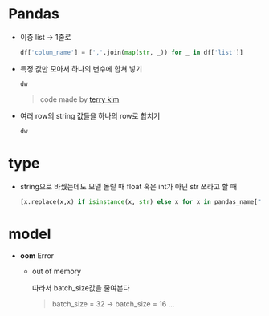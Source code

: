 



# Pandas

* 이중 list -> 1줄로

  ```python
  df['colum_name'] = [','.join(map(str, _)) for _ in df['list']]
  ```

* 특정 값만 모아서 하나의 변수에 합쳐 넣기

  ```python
  dw
  ```

  > code made by [terry kim](url)

* 여러 row의 string 값들을 하나의 row로 합치기

  ```python
  dw
  ```







# type

* string으로 바꿨는데도 모델 돌릴 때 float 혹은 int가 아닌 str 쓰라고 할 때

  ```python
  [x.replace(x,x) if isinstance(x, str) else x for x in pandas_name["contents"]
  ```

  





# model

* **oom** Error

  * out of memory

    따라서 batch_size값을 줄여본다

    > batch_size = 32 -> batch_size = 16 ...



